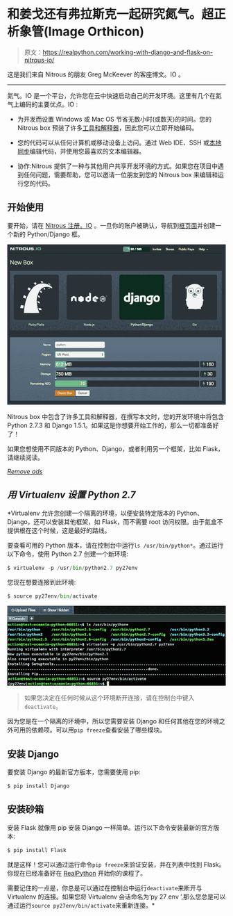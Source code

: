 # 和姜戈还有弗拉斯克一起研究氮气。超正析象管(Image Orthicon)

> 原文：<https://realpython.com/working-with-django-and-flask-on-nitrous-io/>

这是我们来自 Nitrous 的朋友 Greg McKeever 的客座博文。IO 。

* * *

氮气。IO 是一个平台，允许您在云中快速启动自己的开发环境。这里有几个在氮气上编码的主要优点。IO :

*   为开发而设置 Windows 或 Mac OS 节省无数小时(或数天)的时间。您的 Nitrous box 预装了许多[工具和解释器](http://help.nitrous.io/box-interpreters-and-tools/?utm_source=realpython.com&utm_medium=blog&utm_content=nitrous_io_python_dev_environment)，因此您可以立即开始编码。

*   您的代码可以从任何计算机或移动设备上访问。通过 Web IDE、SSH 或[本地同步](http://www.nitrous.io/mac?utm_source=realpython.com&utm_medium=blog&utm_content=nitrous_io_python_dev_environment)编辑代码，并使用您最喜欢的文本编辑器。

*   协作:Nitrous 提供了一种与其他用户共享开发环境的方式。如果您在项目中遇到任何问题，需要帮助，您可以邀请一位朋友到您的 Nitrous box 来编辑和运行您的代码。

## 开始使用

要开始，请在 [Nitrous 注册。IO](http://www.nitrous.io?utm_source=realpython.com&utm_medium=blog&utm_content=nitrous_io_python_dev_environment) 。一旦你的账户被确认，导航到[框页面](https://www.nitrous.io/app#/boxes)并创建一个新的 Python/Django 框。

[![Nitrous.IO "New Box" Screenshot](img/cf56447ce609ea42440d0899c0617e4e.png)](https://files.realpython.com/media/nitrous-create-python-box.81a29a41034a.png)

Nitrous box 中包含了许多工具和解释器，在撰写本文时，您的开发环境中将包含 Python 2.7.3 和 Django 1.5.1。如果这是你想要开始工作的，那么一切都准备好了！

如果您想使用不同版本的 Python、Django，或者利用另一个框架，比如 Flask，请继续阅读。

[*Remove ads*](/account/join/)

## *用 Virtualenv 设置 Python 2.7*

 *Virtualenv 允许您创建一个隔离的环境，以便安装特定版本的 Python、Django，还可以安装其他框架，如 Flask，而不需要 root 访问权限。由于氮盒不提供根在这个时候，这是最好的路线。

要查看可用的 Python 版本，请在控制台中运行`ls /usr/bin/python*`。通过运行以下命令，使用 Python 2.7 创建一个新环境:

```py
$ virtualenv -p /usr/bin/python2.7 py27env
```

您现在想要连接到此环境:

```py
$ source py27env/bin/activate
```

[![Nitrous Virtualenv Setup for Python 2.7](img/2b8cbaa8eb57366f75665165615b5d07.png)](https://files.realpython.com/media/nitrous-virtual-env-python27.1e7605d5cbb0.png)

> 如果您决定在任何时候从这个环境断开连接，请在控制台中键入`deactivate`。

因为您是在一个隔离的环境中，所以您需要安装 Django 和任何其他在您的环境之外可用的依赖项。可以用`pip freeze`查看安装了哪些模块。

## 安装 Django

要安装 Django 的最新官方版本，您需要使用 pip:

```py
$ pip install Django
```

## 安装砂箱

安装 Flask 就像用 pip 安装 Django 一样简单。运行以下命令安装最新的官方版本:

```py
$ pip install Flask
```

就是这样！您可以通过运行命令`pip freeze`来验证安装，并在列表中找到 Flask。你现在已经准备好在 [RealPython](https://realpython.com/) 开始你的课程了。

需要记住的一点是，你总是可以通过在控制台中运行`deactivate`来断开与 Virtualenv 的连接。如果您将 Virtualenv 会话命名为‘py 27 env ’,那么您总是可以通过运行`source py27env/bin/activate`来重新连接。*